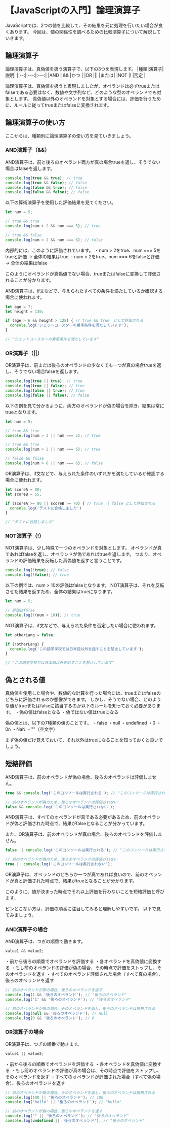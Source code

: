 # 【JavaScriptの入門】論理演算子

JavaScriptでは、2つの値を比較して、その結果を元に処理を行いたい場合が良くあります。
今回は、値の関係性を調べるための比較演算子について解説していきます。

## 論理演算子
論理演算子は、真偽値を扱う演算子で、以下の3つを表現します。
|種類|演算子|説明|
|:--:|:---:|:---:|
|AND | &&  |かつ  |
|OR  |\|\| |または|
|NOT |!    |否定  |

論理演算子は、真偽値を扱うと表現しましたが、オペランドは必ずtrueまたはfalseである必要はなく、数値や文字列など、どのような型のオペランドでも対象とします。
真偽値以外のオペランドを対象とする場合には、評価を行うために、ルールに従ってtrueまたはfalseに変換されます。

## 論理演算子の使い方
ここからは、種類別に論理演算子の使い方を見ていきましょう。

### AND演算子（&&）
AND演算子は、前と後ろのオペランド両方が真の場合trueを返し、そうでない場合はfalseを返します。
```javascript
console.log(true && true); // true
console.log(true && false); // false
console.log(false && true); // false
console.log(false && false); // false
```

以下の算術演算子を使用した評価結果を見てください。
```javascript
let num = 5;

// true && true 
console.log(num > 2 && num === 5); // true

// true && false
console.log(num > 2 && num === 6); // false
```
内部的には、このように評価されています。
・num > 2をtrue、num === 5をtrueと評価 → 全体の結果はtrue
・num > 2をtrue、num === 6をfalseと評価 → 全体の結果はfalse

このようにオペランドが真偽値でない場合、trueまたはfalseに変換して評価されることが分かります。

AND演算子は、if文などで、与えられたすべての条件を満たしているか確認する場合に使われます。
```javascript
let age = 7;
let height = 130;

if (age > 6 && height > 128) { // true && true　として評価される
  console.log('ジェットコースターの乗車条件を満たしています');
}

// "ジェットコースターの乗車条件を満たしています"

```

### OR演算子（||）
OR演算子は、前または後ろのオペランドの少なくても一つが真の場合trueを返し、そうでない場合falseを返します。
```javascript
console.log(true || true); // true
console.log(true || false); // true
console.log(false || true); // true
console.log(false || false); // false
```

以下の例を見て分かるように、両方のオペランドが偽の場合を除き、結果は常にtrueとなります。
```javascript
let num = 5;

// true && true
console.log(num > 2 || num === 5); // true

// true && true
console.log(num > 2 || num === 6); // true

// false && false
console.log(num > 6 || num === 6); // false
```

OR演算子は、if文などで、与えられた条件のいずれかを満たしているか確認する場合に使われます。
```javascript
let scoreA = 80;
let scoreB = 65;

if (scoreA >= 80 || scoreB >= 70) { // true || false として評価される
  console.log('テストに合格しました')
}

// "テストに合格しました"
```

### NOT演算子（!）
NOT演算子は、少し特殊で一つのオペランドを対象とします。
オペランドが真であればfalseを返し、オペランドが偽であればtrueを返します。
つまり、オペランドの評価結果を反転した真偽値を返すと言うことです。
```javascript
console.log(!true); // false
console.log(!false); // true
```

以下の例では、num > 10の評価はfalseとなります。
NOT演算子は、それを反転させた結果を返すため、全体の結果はtrueになります。
```javascript
let num = 5;

// 評価はfalse
console.log(!(num > 10)); // true
```

NOT演算子は、if文などで、与えられた条件を否定したい場合に使われます。
```javascript
let otherLang = false;

if (!otherLang) {
  console.log('この語学学校では日本語以外を話すことを禁止しています');
}

// "この語学学校では日本語以外を話すことを禁止しています"
```

## 偽とされる値
真偽値を使用した場合や、数値的な計算を行った場合には、trueまたはfalseのどちらに評価されるのか想像ができます。
しかし、そうでない場合、どのような値がtrueまたはfalseに該当するのか以下のルールを知っておく必要があります。
・偽の値はfalseとなる
・偽ではない値はtrueになる

偽の値とは、以下の7種類の値のことです。
・false
・null
・undefined
・0
・0n
・NaN
・""（空文字）

まず偽の値だけ覚えておいて、それ以外はtrueになることを知っておくと良いでしょう。

## 短絡評価
AND演算子は、前のオペランドが偽の場合、後ろのオペランドは評価しません。
```javascript
true && console.log('このコンソールは実行される'); // "このコンソールは実行される"

// 前のオペランドが偽のため、後ろのオペランドは評価されない
false && console.log('このコンソールは実行されない'); 
```
AND演算子は、すべてのオペランドが真である必要があるため、前のオペランドが偽と評価された時点で、結果がfalseとなることが分かっています。

また、OR演算子は、前のオペランドが真の場合、後ろのオペランドを評価しません。
```javascript
false || console.log('このコンソールは実行される'); // "このコンソールは実行される"

// 前のオペランドが偽のため、後ろのオペランドは評価されない
true || console.log('このコンソールは実行されない');
```
OR演算子は、オペランドのどちらか一つが真であれば良いので、前のオペランドが真と評価された時点で、結果がtrueとなることが分かります。

このように、値が決まった時点でそれ以上評価を行わないことを短絡評価と呼びます。

ピンとこない方は、評価の順番に注目してみると理解しやすいです。
以下で見てみましょう。

### AND演算子の場合
AND演算子は、つぎの順番で動きます。
```javascript
value1 && value2;
```
・前から後ろの順番でオペランドを評価する
・各オペランドを真偽値に変換する
・もし前のオペランドの評価が偽の場合、その時点で評価をストップし、そのオペランドを返す
・すべてのオペランド評価された場合（すべて真の場合）、後ろのオペランドを返す

```javascript
// 前のオペランドが真の場合、後ろのオペランドを返す
console.log(1 && '後ろのオペランド'); // "後ろのオペランド"
console.log('1' && '後ろのオペランド'); // "後ろのオペランド"

// 前のオペランドが偽の場合、そのオペランドを返し、後ろのオペランドは無視される
console.log(null && '後ろのオペランド'); // null
console.log(0 && '後ろのオペランド'); // 0
```

### OR演算子の場合
OR演算子は、つぎの順番で動きます。
```javascript
value1 || value2;
```
・前から後ろの順番でオペランドを評価する
・各オペランドを真偽値に変換する
・もし前のオペランドの評価が真の場合は、その時点で評価をストップし、そのオペランドを返す
・すべてのオペランドが評価された場合（すべて偽の場合）、後ろのオペランドを返す

```javascript
// 前のオペランドが真の場合、そのオペランドを返し、後ろのオペランドは無視される
console.log(100 || '後ろのオペランド'); // 100
console.log('hello' || '後ろのオペランド'); // "hello"

// 前のオペランドが偽の場合、後ろのオペランドを返す
console.log("" || '後ろのオペランド'); // "後ろのオペランド"
console.log(undefined || '後ろのオペランド'); // "後ろのオペランド"
```

